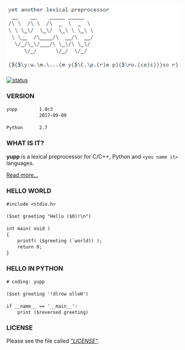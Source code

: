 [![logo](doc/pic/logo.png)](README.md)

[![status][travis-status]][travis-pic]

### VERSION

```
yupp        1.0c3
            2017-09-09

Python      2.7
```

### WHAT IS IT?

**yupp** is a lexical preprocessor for C/C++, Python and
`<you name it>` languages.

[Read more...](doc/README.md)

### HELLO WORLD

```
#include <stdio.h>

($set greeting "Hello ($0)!\n")

int main( void )
{
    printf( ($greeting (`world)) );
    return 0;
}
```

### HELLO IN PYTHON

```
# coding: yupp

($set greeting '!dlrow olleH')

if __name__ == '__main__':
    print ($reversed greeting)
```

### LICENSE

Please see the file called [_"LICENSE"_](LICENSE).

[travis-status]: https://travis-ci.org/in4lio/yupp
[travis-pic]:    https://travis-ci.org/in4lio/yupp.svg?branch=master
